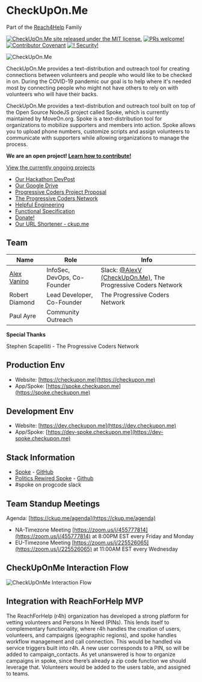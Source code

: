 
# CheckUpOn.Me

Part of the [Reach4Help](https://www.reach4help.org) Family

[![CheckUpOn.Me site released under the MIT license.](https://img.shields.io/badge/license-MIT-blue.svg)](./LICENSE) [![PRs welcome!](https://img.shields.io/badge/PRs-welcome-brightgreen.svg)](./CONTRIBUTING.md) [![Contributor Covenant](https://img.shields.io/badge/Contributor%20Covenant-v2.0%20adopted-ff69b4.svg)](CODE_OF_CONDUCT.md) [![! Security!](https://img.shields.io/badge/!-Security-red)](./SECURITY.md)

![CheckUpOn.Me](https://checkupon.me/images/promo/Banner1.png)

CheckUpOn.Me provides a text-distribution and outreach tool for creating connections between volunteers and people who would like to be checked in on. During the COVID-19 pandemic our goal is to help where it's needed most by connecting people who might not have others to rely on with volunteers who will have their backs.

CheckUpOn.Me provides a text-distribution and outreach tool built on top of the Open Source NodeJS project called Spoke, which is currently maintained by MoveOn.org. Spoke is a text-distribution tool for organizations to mobilize supporters and members into action. Spoke allows you to upload phone numbers, customize scripts and assign volunteers to communicate with supporters while allowing organizations to manage the process.

**We are an open project! [Learn how to contribute!](./CONTRIBUTING.md)**

[View the currently ongoing projects](https://github.com/orgs/checkuponme/projects)

* [Our Hackathon DevPost](https://devpost.com/software/checkupon-me)
* [Our Google Drive](https://drive.google.com/drive/u/3/folders/1yI3vNIrw18Ably0OlW2Si0NWnMqZfwWR)
* [Progressive Coders Project Proposal](https://github.com/ProgressiveCoders/projects/issues/160)
* [The Progressive Coders Network](https://www.progcode.org)
* [Helpful Engineering](https://www.helpfulengineering.org)
* [Functional Specification](https://docs.google.com/document/d/13fXcPPEUqrn-WzIEtGMBgIJfCJyRTFELOs2QWT_SmVc/edit#heading=h.671dnefa917m)
* [Donate!](https://opencollective.com/checkuponme)
* [Our URL Shortener - ckup.me](https://ckup.me)

## Team

|Name|Role|Info|
|-|-|-|
| [Alex Vanino](https://www.linkedin.com/in/vanino) | InfoSec, DevOps, Co-Founder | Slack: [@AlexV (CheckUpOn.Me)](https://app.slack.com/team/U010RBE7J2U), The Progressive Coders Network |
| Robert Diamond | Lead Developer, Co-Founder | The Progressive Coders Network |
| Paul Ayre | Community Outreach | |

**Special Thanks**

Stephen Scapelliti - The Progressive Coders Network

## Production Env

* Website: [https://checkupon.me](https://checkupon.me)
* App/Spoke: [https://spoke.checkupon.me](https://spoke.checkupon.me)

## Development Env

* Website: [https://dev.checkupon.me](https://dev.checkupon.me)
* App/Spoke: [https://dev-spoke.checkupon.me](https://dev-spoke.checkupon.me)

## Stack Information

* [Spoke](https://opensource.moveon.org/) - [GitHub](https://github.com/moveonorg/spoke) 
* [Politics Rewired Spoke](https://politicsrewired.com/spoke/) - [Github](https://github.com/politics-rewired/Spoke) 
* #spoke on progcode slack

## Team Standup Meetings

Agenda: [https://ckup.me/agenda](https://ckup.me/agenda)

* NA-Timezone Meeting [https://zoom.us/j/455777814](https://zoom.us/j/455777814) at 8:00PM EST every Friday and Monday
* EU-Timezone Meeting [https://zoom.us/j/225526065](https://zoom.us/j/225526065) at 11:00AM EST every Wednesday

## CheckUpOnMe Interaction Flow

![CheckUpOnMe Interaction Flow](https://checkupon.me/images/spec/DataFlowDiagram-20200326.png)

## Integration with ReachForHelp MVP

The ReachForHelp (r4h) organization has developed a strong platform for vetting volunteers and Persons In Need (PINs). This lends itself to complementary functionality, where r4h handles the creation of users, volunteers, and campaigns (geographic regions), and spoke handles workflow management and call connection.
This would be handled via service triggers built into r4h. A new user corresponds to a PIN, so will be added to campaign_contacts. As yet unanswered is how to organize campaigns in spoke, since there’s already a zip code function we should leverage that. Volunteers would be added to the users table, and assigned to teams.